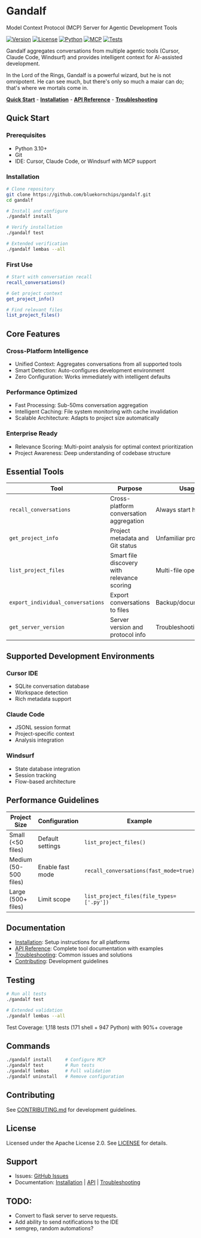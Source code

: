 # Gandalf

Model Context Protocol (MCP) Server for Agentic Development Tools

[![Version](https://img.shields.io/badge/version-2.2.3-blue.svg)](https://github.com/bluekornchips/gandalf/releases)
[![License](https://img.shields.io/badge/license-Apache%202.0-green.svg)](LICENSE)
[![Python](https://img.shields.io/badge/python-3.10%2B-blue.svg)](https://python.org)
[![MCP](https://img.shields.io/badge/protocol-MCP-purple.svg)](https://modelcontextprotocol.io)
[![Tests](https://img.shields.io/badge/tests-1118%20passing-green.svg)](#testing)

Gandalf aggregates conversations from multiple agentic tools (Cursor, Claude Code, Windsurf) and provides intelligent context for AI-assisted development.

In the Lord of the Rings, Gandalf is a powerful wizard, but he is not omnipotent. He can see much, but there's only so much a maiar can do; that's where we mortals come in.

[**Quick Start**](#quick-start) - [**Installation**](docs/INSTALLATION.md) - [**API Reference**](docs/API.md) - [**Troubleshooting**](docs/TROUBLESHOOTING.md)

## Quick Start

### Prerequisites

- Python 3.10+
- Git
- IDE: Cursor, Claude Code, or Windsurf with MCP support

### Installation

```bash
# Clone repository
git clone https://github.com/bluekornchips/gandalf.git
cd gandalf

# Install and configure
./gandalf install

# Verify installation
./gandalf test

# Extended verification
./gandalf lembas --all
```

### First Use

```bash
# Start with conversation recall
recall_conversations()

# Get project context
get_project_info()

# Find relevant files
list_project_files()
```

## Core Features

### Cross-Platform Intelligence

- Unified Context: Aggregates conversations from all supported tools
- Smart Detection: Auto-configures development environment
- Zero Configuration: Works immediately with intelligent defaults

### Performance Optimized

- Fast Processing: Sub-50ms conversation aggregation
- Intelligent Caching: File system monitoring with cache invalidation
- Scalable Architecture: Adapts to project size automatically

### Enterprise Ready

- Relevance Scoring: Multi-point analysis for optimal context prioritization
- Project Awareness: Deep understanding of codebase structure

## Essential Tools

| Tool                              | Purpose                                     | Usage                 |
| --------------------------------- | ------------------------------------------- | --------------------- |
| `recall_conversations`            | Cross-platform conversation aggregation     | Always start here     |
| `get_project_info`                | Project metadata and Git status             | Unfamiliar projects   |
| `list_project_files`              | Smart file discovery with relevance scoring | Multi-file operations |
| `export_individual_conversations` | Export conversations to files               | Backup/documentation  |
| `get_server_version`              | Server version and protocol info            | Troubleshooting       |

## Supported Development Environments

### Cursor IDE

- SQLite conversation database
- Workspace detection
- Rich metadata support

### Claude Code

- JSONL session format
- Project-specific context
- Analysis integration

### Windsurf

- State database integration
- Session tracking
- Flow-based architecture

## Performance Guidelines

| Project Size          | Configuration    | Example                                  |
| --------------------- | ---------------- | ---------------------------------------- |
| Small (<50 files)     | Default settings | `list_project_files()`                   |
| Medium (50-500 files) | Enable fast mode | `recall_conversations(fast_mode=true)`   |
| Large (500+ files)    | Limit scope      | `list_project_files(file_types=['.py'])` |

## Documentation

- [Installation](docs/INSTALLATION.md): Setup instructions for all platforms
- [API Reference](docs/API.md): Complete tool documentation with examples
- [Troubleshooting](docs/TROUBLESHOOTING.md): Common issues and solutions
- [Contributing](docs/CONTRIBUTING.md): Development guidelines

## Testing

```bash
# Run all tests
./gandalf test

# Extended validation
./gandalf lembas --all
```

Test Coverage: 1,118 tests (171 shell + 947 Python) with 90%+ coverage

## Commands

```bash
./gandalf install     # Configure MCP
./gandalf test        # Run tests
./gandalf lembas      # Full validation
./gandalf uninstall   # Remove configuration
```

## Contributing

See [CONTRIBUTING.md](docs/CONTRIBUTING.md) for development guidelines.

## License

Licensed under the Apache License 2.0. See [LICENSE](LICENSE) for details.

## Support

- Issues: [GitHub Issues](https://github.com/bluekornchips/gandalf/issues)
- Documentation: [Installation](docs/INSTALLATION.md) | [API](docs/API.md) | [Troubleshooting](docs/TROUBLESHOOTING.md)


## TODO:
- Convert to flask server to serve requests.
- Add ability to send notifications to the IDE
- semgrep, random automations?